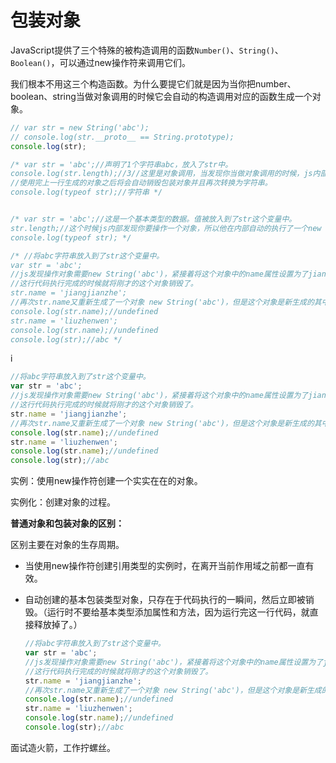 # 包装对象

JavaScript提供了三个特殊的被构造调用的函数`Number()`、`String()`、`Boolean()`，可以通过new操作符来调用它们。



我们根本不用这三个构造函数。为什么要提它们就是因为当你把number、boolean、string当做对象调用的时候它会自动的构造调用对应的函数生成一个对象。

```js
// var str = new String('abc');
// console.log(str.__proto__ == String.prototype);
console.log(str);

/* var str = 'abc';//声明了1个字符串abc，放入了str中。
console.log(str.length);//3//这里是对象调用，当发现你当做对象调用的时候，js内部会自动执行一个new String('abc')放入到里面，这个时候使用new生成的对象叫包装对象。
//使用完上一行生成的对象之后将会自动销毁包装对象并且再次转换为字符串。
console.log(typeof str);//字符串 */


/* var str = 'abc';//这是一个基本类型的数据。值被放入到了str这个变量中。
str.length;//这个时候js内部发现你要操作一个对象，所以他在内部自动的执行了一个new String()把'abc'当做参数传入进去了。 这个时候的str是一个对象了，然后找str这个对象中是否有length这个属性，如果有就直接使用，如果没有就从__proto__上面查找。 当你这一行执行完成之后那这个生成的对象也就没用了，就销毁了。之后str再次被转换为了字符串。
console.log(typeof str); */

/* //将abc字符串放入到了str这个变量中。
var str = 'abc';
//js发现操作对象需要new String('abc')，紧接着将这个对象中的name属性设置为了jiangjianzhe。
//这行代码执行完成的时候就将刚才的这个对象销毁了。
str.name = 'jiangjianzhe';
//再次str.name又重新生成了一个对象 new String('abc')，但是这个对象是新生成的其中没有name，所以这里是undefined。
console.log(str.name);//undefined
str.name = 'liuzhenwen';
console.log(str.name);//undefined
console.log(str);//abc */
```

i

```js
//将abc字符串放入到了str这个变量中。
var str = 'abc';
//js发现操作对象需要new String('abc')，紧接着将这个对象中的name属性设置为了jiangjianzhe。
//这行代码执行完成的时候就将刚才的这个对象销毁了。
str.name = 'jiangjianzhe';
//再次str.name又重新生成了一个对象 new String('abc')，但是这个对象是新生成的其中没有name，所以这里是undefined。
console.log(str.name);//undefined
str.name = 'liuzhenwen';
console.log(str.name);//undefined
console.log(str);//abc
```

实例：使用new操作符创建一个实实在在的对象。

实例化：创建对象的过程。



**普通对象和包装对象的区别：**

区别主要在对象的生存周期。

* 当使用new操作符创建引用类型的实例时，在离开当前作用域之前都一直有效。

* 自动创建的基本包装类型对象，只存在于代码执行的一瞬间，然后立即被销毁。（运行时不要给基本类型添加属性和方法，因为运行完这一行代码，就直接释放掉了。）

  ```js
  //将abc字符串放入到了str这个变量中。
  var str = 'abc';
  //js发现操作对象需要new String('abc')，紧接着将这个对象中的name属性设置为了jiangjianzhe。
  //这行代码执行完成的时候就将刚才的这个对象销毁了。
  str.name = 'jiangjianzhe';
  //再次str.name又重新生成了一个对象 new String('abc')，但是这个对象是新生成的其中没有name，所以这里是undefined。
  console.log(str.name);//undefined
  str.name = 'liuzhenwen';
  console.log(str.name);//undefined
  console.log(str);//abc
  ```



面试造火箭，工作拧螺丝。

